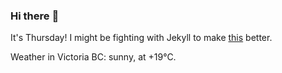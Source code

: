 ### Hi there :wave:

It's Thursday! I might be fighting with Jekyll to make [this](https://swissclubtoronto.ca) better.

Weather in Victoria BC: sunny, at +19°C.
